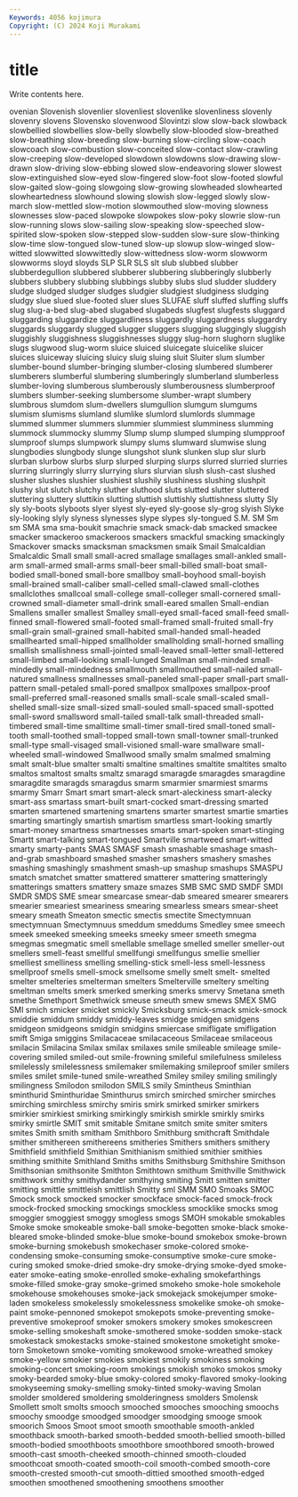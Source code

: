 ```yaml
---
Keywords: 4056 kojimura
Copyright: (C) 2024 Koji Murakami
---
```


# title

Write contents here.



ovenian Slovenish slovenlier slovenliest slovenlike slovenliness slovenly
slovenry slovens Slovensko slovenwood Slovintzi slow slow-back slowback slowbellied slowbellies
slow-belly slowbelly slow-blooded slow-breathed slow-breathing slow-breeding slow-burning slow-circling slow-coach slowcoach
slow-combustion slow-conceited slow-contact slow-crawling slow-creeping slow-developed slowdown slowdowns slow-drawing slow-drawn
slow-driving slow-ebbing slowed slow-endeavoring slower slowest slow-extinguished slow-eyed slow-fingered slow-foot
slow-footed slowful slow-gaited slow-going slowgoing slow-growing slowheaded slowhearted slowheartedness slowhound
slowing slowish slow-legged slowly slow-march slow-mettled slow-motion slowmouthed slow-moving slowness
slownesses slow-paced slowpoke slowpokes slow-poky slowrie slow-run slow-running slows slow-sailing
slow-speaking slow-speeched slow-spirited slow-spoken slow-stepped slow-sudden slow-sure slow-thinking slow-time slow-tongued
slow-tuned slow-up slowup slow-winged slow-witted slowwitted slowwittedly slow-wittedness slow-worm slowworm
slowworms sloyd sloyds SLP SLR SLS slt slub slubbed slubber
slubberdegullion slubbered slubberer slubbering slubberingly slubberly slubbers slubbery slubbing slubbings
slubby slubs slud sludder sluddery sludge sludged sludger sludges sludgier
sludgiest sludginess sludging sludgy slue slued slue-footed sluer slues SLUFAE
sluff sluffed sluffing sluffs slug slug-a-bed slug-abed slugabed slugabeds slugfest
slugfests sluggard sluggarding sluggardize sluggardliness sluggardly sluggardness sluggardry sluggards sluggardy
slugged slugger sluggers slugging sluggingly sluggish sluggishly sluggishness sluggishnesses sluggy
slug-horn slughorn sluglike slugs slugwood slug-worm sluice sluiced sluicegate sluicelike
sluicer sluices sluiceway sluicing sluicy sluig sluing sluit Sluiter slum
slumber slumber-bound slumber-bringing slumber-closing slumbered slumberer slumberers slumberful slumbering slumberingly
slumberland slumberless slumber-loving slumberous slumberously slumberousness slumberproof slumbers slumber-seeking slumbersome
slumber-wrapt slumbery slumbrous slumdom slum-dwellers slumgullion slumgum slumgums slumism slumisms
slumland slumlike slumlord slumlords slummage slummed slummer slummers slummier slummiest
slumminess slumming slummock slummocky slummy Slump slump slumped slumping slumpproof
slumproof slumps slumpwork slumpy slums slumward slumwise slung slungbodies slungbody
slunge slungshot slunk slunken slup slur slurb slurban slurbow slurbs
slurp slurped slurping slurps slurred slurried slurries slurring slurringly slurry
slurrying slurs slurvian slush slush-cast slushed slusher slushes slushier slushiest
slushily slushiness slushing slushpit slushy slut slutch slutchy sluther sluthood
sluts slutted slutter sluttered sluttering sluttery sluttikin slutting sluttish sluttishly
sluttishness slutty Sly sly sly-boots slyboots slyer slyest sly-eyed sly-goose
sly-grog slyish Slyke sly-looking slyly slyness slynesses slype slypes sly-tongued
S.M. SM Sm sm SMA sma sma-boukit smachrie smack smack-dab
smacked smackee smacker smackeroo smackeroos smackers smackful smacking smackingly Smackover
smacks smacksman smacksmen smaik Smail Smalcaldian Smalcaldic Small small small-acred
smallage smallages small-ankled small-arm small-armed small-arms small-beer small-billed small-boat small-bodied
small-boned small-bore smallboy small-boyhood small-boyish small-brained small-caliber small-celled small-clawed small-clothes
smallclothes smallcoal small-college small-colleger small-cornered small-crowned small-diameter small-drink small-eared smallen
Small-endian Smallens smaller smallest Smalley small-eyed small-faced small-feed small-finned small-flowered
small-footed small-framed small-fruited small-fry small-grain small-grained small-habited small-handed small-headed smallhearted
small-hipped smallholder smallholding small-horned smalling smallish smallishness small-jointed small-leaved small-letter
small-lettered small-limbed small-looking small-lunged Smallman small-minded small-mindedly small-mindedness smallmouth smallmouthed
small-nailed small-natured smallness smallnesses small-paneled small-paper small-part small-pattern small-petaled small-pored
smallpox smallpoxes smallpox-proof small-preferred small-reasoned smalls small-scale small-scaled small-shelled small-size
small-sized small-souled small-spaced small-spotted small-sword smallsword small-tailed small-talk small-threaded small-timbered
small-time smalltime small-timer small-tired small-toned small-tooth small-toothed small-topped small-town small-towner
small-trunked small-type small-visaged small-visioned small-ware smallware small-wheeled small-windowed Smallwood smally
smalm smalmed smalming smalt smalt-blue smalter smalti smaltine smaltines smaltite
smaltites smalto smaltos smaltost smalts smaltz smaragd smaragde smaragdes smaragdine
smaragdite smaragds smaragdus smarm smarmier smarmiest smarms smarmy Smarr Smart
smart smart-aleck smart-aleckiness smart-alecky smart-ass smartass smart-built smart-cocked smart-dressing smarted
smarten smartened smartening smartens smarter smartest smartie smarties smarting smartingly
smartish smartism smartless smart-looking smartly smart-money smartness smartnesses smarts smart-spoken
smart-stinging Smartt smart-talking smart-tongued Smartville smartweed smart-witted smarty smarty-pants SMAS
SMASF smash smashable smashage smash-and-grab smashboard smashed smasher smashers smashery
smashes smashing smashingly smashment smash-up smashup smashups SMASPU smatch smatchet
smatter smattered smatterer smattering smatteringly smatterings smatters smattery smaze smazes
SMB SMC SMD SMDF SMDI SMDR SMDS SME smear smearcase
smear-dab smeared smearer smearers smearier smeariest smeariness smearing smearless smears
smear-sheet smeary smeath Smeaton smectic smectis smectite Smectymnuan smectymnuan Smectymnuus
smeddum smeddums Smedley smee smeech smeek smeeked smeeking smeeks smeeky
smeer smeeth smegma smegmas smegmatic smell smellable smellage smelled smeller
smeller-out smellers smell-feast smellful smellfungi smellfungus smellie smellier smelliest smelliness
smelling smelling-stick smell-less smell-lessness smellproof smells smell-smock smellsome smelly smelt
smelt- smelted smelter smelteries smelterman smelters Smelterville smeltery smelting smeltman
smelts smerk smerked smerking smerks smervy Smetana smeth smethe Smethport
Smethwick smeuse smeuth smew smews SMEX SMG SMI smich smicker
smicket smickly Smicksburg smick-smack smick-smock smiddie smiddum smiddy smiddy-leaves smidge
smidgen smidgens smidgeon smidgeons smidgin smidgins smiercase smifligate smifligation smift
Smiga smiggins Smilacaceae smilacaceous Smilaceae smilaceous smilacin Smilacina Smilax smilax
smilaxes smile smileable smileage smile-covering smiled smiled-out smile-frowning smileful smilefulness
smileless smilelessly smilelessness smilemaker smilemaking smileproof smiler smilers smiles smilet
smile-tuned smile-wreathed Smiley smiley smiling smilingly smilingness Smilodon smilodon SMILS
smily Smintheus Sminthian sminthurid Sminthuridae Sminthurus smirch smirched smircher smirches
smirching smirchless smirchy smiris smirk smirked smirker smirkers smirkier smirkiest
smirking smirkingly smirkish smirkle smirkly smirks smirky smirtle SMIT smit
smitable Smitane smitch smite smiter smiters smites Smith smith smitham
Smithboro Smithburg smithcraft Smithdale smither smithereen smithereens smitheries Smithers smithers
smithery Smithfield smithfield Smithian Smithianism smithied smithier smithies smithing smithite
Smithland Smiths smiths Smithsburg Smithshire Smithson Smithsonian smithsonite Smithton Smithtown
smithum Smithville Smithwick smithwork smithy smithydander smithying smiting Smitt smitten
smitter smitting smittle smittleish smittlish Smitty sml SMM SMO Smoaks
SMOC Smock smock smocked smocker smockface smock-faced smock-frock smock-frocked smocking
smockings smockless smocklike smocks smog smoggier smoggiest smoggy smogless smogs
SMOH smokable smokables Smoke smoke smokeable smoke-ball smoke-begotten smoke-black smoke-bleared
smoke-blinded smoke-blue smoke-bound smokebox smoke-brown smoke-burning smokebush smokechaser smoke-colored smoke-condensing
smoke-consuming smoke-consumptive smoke-cure smoke-curing smoked smoke-dried smoke-dry smoke-drying smoke-dyed smoke-eater
smoke-eating smoke-enrolled smoke-exhaling smokefarthings smoke-filled smoke-gray smoke-grimed smokeho smoke-hole smokehole
smokehouse smokehouses smoke-jack smokejack smokejumper smoke-laden smokeless smokelessly smokelessness smokelike
smoke-oh smoke-paint smoke-pennoned smokepot smokepots smoke-preventing smoke-preventive smokeproof smoker smokers
smokery smokes smokescreen smoke-selling smokeshaft smoke-smothered smoke-sodden smoke-stack smokestack smokestacks
smoke-stained smokestone smoketight smoke-torn Smoketown smoke-vomiting smokewood smoke-wreathed smokey smoke-yellow
smokier smokies smokiest smokily smokiness smoking smoking-concert smoking-room smokings smokish
smoko smokos smoky smoky-bearded smoky-blue smoky-colored smoky-flavored smoky-looking smokyseeming smoky-smelling
smoky-tinted smoky-waving Smolan smolder smoldered smoldering smolderingness smolders Smolensk Smollett
smolt smolts smooch smooched smooches smooching smoochs smoochy smoodge smoodged
smoodger smoodging smooge smook smoorich Smoos Smoot smoot smooth smoothable
smooth-ankled smoothback smooth-barked smooth-bedded smooth-bellied smooth-billed smooth-bodied smoothboots smoothbore smoothbored
smooth-browed smooth-cast smooth-cheeked smooth-chinned smooth-clouded smoothcoat smooth-coated smooth-coil smooth-combed smooth-core
smooth-crested smooth-cut smooth-dittied smoothed smooth-edged smoothen smoothened smoothening smoothens smoother

